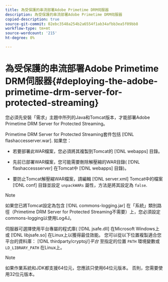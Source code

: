 ```yaml
---
title: 為受保護的串流部署Adobe Primetime DRM伺服器
description: 為受保護的串流部署Adobe Primetime DRM伺服器
copied-description: true
source-git-commit: 02ebc3548a254b2a6554f1ab34afbb3ea5f09bb8
workflow-type: tm+mt
source-wordcount: '215'
ht-degree: 0%

---
```


# 為受保護的串流部署Adobe Primetime DRM伺服器{#deploying-the-adobe-primetime-drm-server-for-protected-streaming}

您必須先安裝「需求」主題中所列的Java和Tomcat版本，才能部署Adobe Primetime DRM Server for Protected Streaming。

Primetime DRM Server for Protected Streaming套件包括 [!DNL flashaccesserver.war]. 如果您：

* 若要部署此WAR檔案，您必須將其複製到Tomcat的 [!DNL webapps] 目錄。
* 先前已部署WAR檔案，您可能需要刪除解壓縮的WAR目錄( [!DNL flashaccessserver] 在Tomcat中 [!DNL webapps] 目錄)。

* 要防止Tomcat解壓縮WAR檔案，請編輯 [!DNL server.xml] Tomcat中的檔案 [!DNL conf] 目錄並設定 `unpackWARs` 屬性，方法是將其設定為 `false`.

>[!NOTE]
>
>如果您已將Tomcat設定為包含 [!DNL commons-logging.jar] 在「系統」類別路徑（Primetime DRM Server for Protected Streaming不需要）上，您必須設定commons-logging以使用Log4J。

伺服器可選擇使用平台專屬的程式庫( [!DNL jsafe.dll] 在Microsoft Windows上或 [!DNL libjsafe.so] 在Linux上以獲得最佳效能。 您可以從以下位置複製適合您平台的資料庫： [!DNL thirdparty/cryptoj/]*平台* 至指定的位置 `PATH` 環境變數或 `LD_LIBRARY_PATH` 在Linux上。

>[!NOTE]
>
>如果作業系統和JDK都支援64位元，您應該只使用64位元版本。 否則，您需要使用32位元版本。
